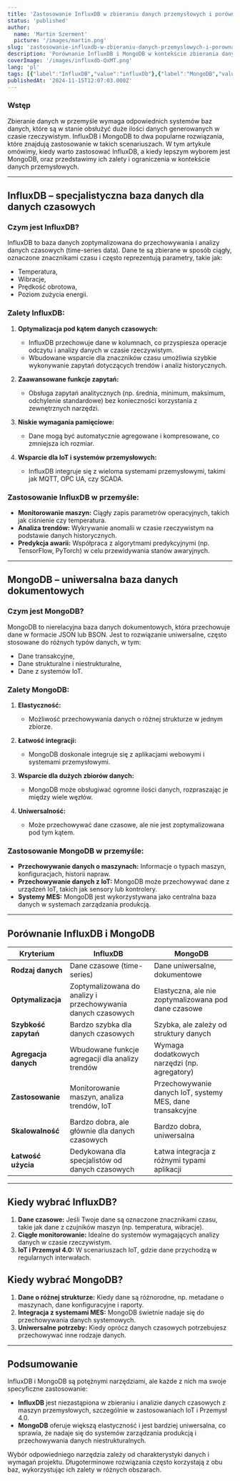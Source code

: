 ```yaml
---
title: 'Zastosowanie InfluxDB w zbieraniu danych przemysłowych i porównanie z MongoDB'
status: 'published'
author:
  name: 'Martin Szerment'
  picture: '/images/martin.png'
slug: 'zastosowanie-influxdb-w-zbieraniu-danych-przemyslowych-i-porownanie-z-mongodb'
description: 'Porównanie InfluxDB i MongoDB w kontekście zbierania danych przemysłowych. Artykuł omawia zastosowanie InfluxDB w analizie danych czasowych, monitorowaniu maszyn i IoT oraz MongoDB jako uniwersalnej bazy danych dla systemów MES. Praktyczne wskazówki, kiedy wybrać każdą z tych baz'
coverImage: '/images/influxdb-QxMT.png'
lang: 'pl'
tags: [{"label":"InfluxDB","value":"influxDb"},{"label":"MongoDB","value":"mongoDb"},{"label":"time-series data","value":"timeSeriesData"},{"label":"analiza danych czasowych","value":"analizaDanychCzasowych"}]
publishedAt: '2024-11-15T12:07:03.000Z'
---
```


### **Wstęp**

Zbieranie danych w przemyśle wymaga odpowiednich systemów baz danych, które są w stanie obsłużyć duże ilości danych generowanych w czasie rzeczywistym. InfluxDB i MongoDB to dwa popularne rozwiązania, które znajdują zastosowanie w takich scenariuszach. W tym artykule omówimy, kiedy warto zastosować InfluxDB, a kiedy lepszym wyborem jest MongoDB, oraz przedstawimy ich zalety i ograniczenia w kontekście danych przemysłowych.

---

## **InfluxDB – specjalistyczna baza danych dla danych czasowych**

### **Czym jest InfluxDB?**

InfluxDB to baza danych zoptymalizowana do przechowywania i analizy danych czasowych (time-series data). Dane te są zbierane w sposób ciągły, oznaczone znacznikami czasu i często reprezentują parametry, takie jak:

- Temperatura,
- Wibracje,
- Prędkość obrotowa,
- Poziom zużycia energii.

### **Zalety InfluxDB:**

1. **Optymalizacja pod kątem danych czasowych:**

   - InfluxDB przechowuje dane w kolumnach, co przyspiesza operacje odczytu i analizy danych w czasie rzeczywistym.
   - Wbudowane wsparcie dla znaczników czasu umożliwia szybkie wykonywanie zapytań dotyczących trendów i analiz historycznych.

2. **Zaawansowane funkcje zapytań:**

   - Obsługa zapytań analitycznych (np. średnia, minimum, maksimum, odchylenie standardowe) bez konieczności korzystania z zewnętrznych narzędzi.

3. **Niskie wymagania pamięciowe:**

   - Dane mogą być automatycznie agregowane i kompresowane, co zmniejsza ich rozmiar.

4. **Wsparcie dla IoT i systemów przemysłowych:**

   - InfluxDB integruje się z wieloma systemami przemysłowymi, takimi jak MQTT, OPC UA, czy SCADA.

### **Zastosowanie InfluxDB w przemyśle:**

- **Monitorowanie maszyn:** Ciągły zapis parametrów operacyjnych, takich jak ciśnienie czy temperatura.
- **Analiza trendów:** Wykrywanie anomalii w czasie rzeczywistym na podstawie danych historycznych.
- **Predykcja awarii:** Współpraca z algorytmami predykcyjnymi (np. TensorFlow, PyTorch) w celu przewidywania stanów awaryjnych.

---

## **MongoDB – uniwersalna baza danych dokumentowych**

### **Czym jest MongoDB?**

MongoDB to nierelacyjna baza danych dokumentowych, która przechowuje dane w formacie JSON lub BSON. Jest to rozwiązanie uniwersalne, często stosowane do różnych typów danych, w tym:

- Dane transakcyjne,
- Dane strukturalne i niestrukturalne,
- Dane z systemów IoT.

### **Zalety MongoDB:**

1. **Elastyczność:**

   - Możliwość przechowywania danych o różnej strukturze w jednym zbiorze.

2. **Łatwość integracji:**

   - MongoDB doskonale integruje się z aplikacjami webowymi i systemami przemysłowymi.

3. **Wsparcie dla dużych zbiorów danych:**

   - MongoDB może obsługiwać ogromne ilości danych, rozpraszając je między wiele węzłów.

4. **Uniwersalność:**

   - Może przechowywać dane czasowe, ale nie jest zoptymalizowana pod tym kątem.

### **Zastosowanie MongoDB w przemyśle:**

- **Przechowywanie danych o maszynach:** Informacje o typach maszyn, konfiguracjach, historii napraw.
- **Przechowywanie danych z IoT:** MongoDB może przechowywać dane z urządzeń IoT, takich jak sensory lub kontrolery.
- **Systemy MES:** MongoDB jest wykorzystywana jako centralna baza danych w systemach zarządzania produkcją.

---

## **Porównanie InfluxDB i MongoDB**

| **Kryterium** | **InfluxDB** | **MongoDB** |
| --- | --- | --- |
| **Rodzaj danych** | Dane czasowe (time-series) | Dane uniwersalne, dokumentowe |
| **Optymalizacja** | Zoptymalizowana do analizy i przechowywania danych czasowych | Elastyczna, ale nie zoptymalizowana pod dane czasowe |
| **Szybkość zapytań** | Bardzo szybka dla danych czasowych | Szybka, ale zależy od struktury danych |
| **Agregacja danych** | Wbudowane funkcje agregacji dla analizy trendów | Wymaga dodatkowych narzędzi (np. agregatory) |
| **Zastosowanie** | Monitorowanie maszyn, analiza trendów, IoT | Przechowywanie danych IoT, systemy MES, dane transakcyjne |
| **Skalowalność** | Bardzo dobra, ale głównie dla danych czasowych | Bardzo dobra, uniwersalna |
| **Łatwość użycia** | Dedykowana dla specjalistów od danych czasowych | Łatwa integracja z różnymi typami aplikacji |

---

## **Kiedy wybrać InfluxDB?**

1. **Dane czasowe:** Jeśli Twoje dane są oznaczone znacznikami czasu, takie jak dane z czujników maszyn (np. temperatura, wibracje).
2. **Ciągłe monitorowanie:** Idealne do systemów wymagających analizy danych w czasie rzeczywistym.
3. **IoT i Przemysł 4.0:** W scenariuszach IoT, gdzie dane przychodzą w regularnych interwałach.

## **Kiedy wybrać MongoDB?**

1. **Dane o różnej strukturze:** Kiedy dane są różnorodne, np. metadane o maszynach, dane konfiguracyjne i raporty.
2. **Integracja z systemami MES:** MongoDB świetnie nadaje się do przechowywania danych systemowych.
3. **Uniwersalne potrzeby:** Kiedy oprócz danych czasowych potrzebujesz przechowywać inne rodzaje danych.

---

## **Podsumowanie**

InfluxDB i MongoDB są potężnymi narzędziami, ale każde z nich ma swoje specyficzne zastosowanie:

- **InfluxDB** jest niezastąpiona w zbieraniu i analizie danych czasowych z maszyn przemysłowych, szczególnie w zastosowaniach IoT i Przemysł 4.0.
- **MongoDB** oferuje większą elastyczność i jest bardziej uniwersalna, co sprawia, że nadaje się do systemów zarządzania produkcją i przechowywania danych niestrukturalnych.

Wybór odpowiedniego narzędzia zależy od charakterystyki danych i wymagań projektu. Długoterminowe rozwiązania często korzystają z obu baz, wykorzystując ich zalety w różnych obszarach.